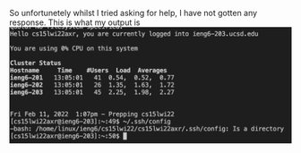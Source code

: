 So unfortunetely whilst I tried asking for help, I have not gotten any response. This is what my output is
![image](neew_sc.png)
